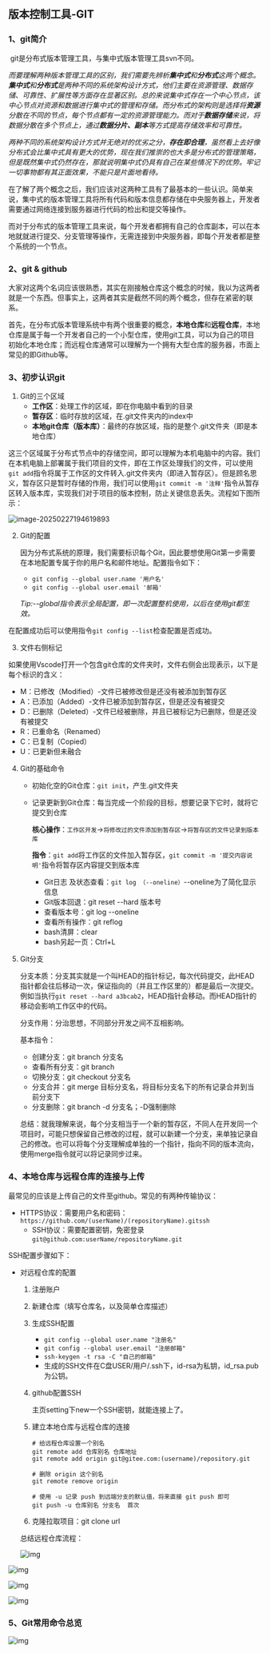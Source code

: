 ## 版本控制工具-GIT

### 1、git简介

​	git是分布式版本管理工具，与集中式版本管理工具svn不同。

​	*而要理解两种版本管理工具的区别，我们需要先辨析**集中式**和**分布式**这两个概念。**集中式**和**分布式**是两种不同的系统架构设计方式，他们主要在资源管理、数据存储、可靠性、扩展性等方面存在显著区别。总的来说集中式存在一个中心节点，该中心节点对资源和数据进行集中式的管理和存储。而分布式的架构则是选择将**资源**分散在不同的节点，每个节点都有一定的资源管理能力。而对于**数据存储**来说，将数据分散在多个节点上，通过**数据分片、副本**等方式提高存储效率和可靠性。*

​	*两种不同的系统架构设计方式并无绝对的优劣之分，**存在即合理**，虽然看上去好像分布式会比集中式具有更大的优势，现在我们推崇的也大多是分布式的管理策略，但是既然集中式仍然存在，那就说明集中式仍具有自己在某些情况下的优势。牢记一切事物都有其正面效果，不能只是片面地看待。*

​	在了解了两个概念之后，我们应该对这两种工具有了最基本的一些认识。简单来说，集中式的版本管理工具将所有代码和版本信息都存储在中央服务器上，开发者需要通过网络连接到服务器进行代码的检出和提交等操作。

​	而对于分布式的版本管理工具来说，每个开发者都拥有自己的仓库副本，可以在本地就就进行提交、分支管理等操作，无需连接到中央服务器，即每个开发者都是整个系统的一个节点。

### 2、git & github

​	大家对这两个名词应该很熟悉，其实在刚接触仓库这个概念的时候，我以为这两者就是一个东西。但事实上，这两者其实是截然不同的两个概念，但存在紧密的联系。

​	首先，在分布式版本管理系统中有两个很重要的概念，**本地仓库**和**远程仓库**，本地仓库是属于每一个开发者自己的一个小型仓库，使用git工具，可以为自己的项目初始化本地仓库；而远程仓库通常可以理解为一个拥有大型仓库的服务器，市面上常见的即Github等。

### 3、初步认识git

1. Git的三个区域
   - **工作区**：处理工作的区域，即在你电脑中看到的目录
   - **暂存区**：临时存放的区域，在.git文件夹内的index中
   - **本地git仓库（版本库）**：最终的存放区域，指的是整个.git文件夹（即是本地仓库）

​	这三个区域属于分布式节点中的存储空间，即可以理解为本机电脑中的内容。我们在本机电脑上部署属于我们项目的文件，即在工作区处理我们的文件，可以使用`git add`指令将属于工作区的文件转入.git文件夹内（即进入暂存区）。但是顾名思义，暂存区只是暂时存储的作用，我们可以使用`git commit -m '注释'`指令从暂存区转入版本库，实现我们对于项目的版本控制，防止关键信息丢失。流程如下图所示：

![image-20250227194619893](C:\Users\DZQ\AppData\Roaming\Typora\typora-user-images\image-20250227194619893.png)

2. Git的配置

   ​	因为分布式系统的原理，我们需要标识每个Git，因此要想使用Git第一步需要在本地配置专属于你的用户名和邮件地址。配置指令如下：

   - `git config --global user.name '用户名'`
   - `git config --global user.email '邮箱'`

   *Tip:--global指令表示全局配置，即一次配置整机使用，以后在使用git都生效。*

​		在配置成功后可以使用指令`git config --list`检查配置是否成功。

3. 文件右侧标记

​	如果使用Vscode打开一个包含git仓库的文件夹时，文件右侧会出现表示，以下是每个标识的含义：

- M：已修改（Modified）-文件已被修改但是还没有被添加到暂存区
- A：已添加（Added）-文件已被添加到暂存区，但是还没有被提交
- D：已删除（Deleted）-文件已经被删除，并且已被标记为已删除，但是还没有被提交
- R：已重命名（Renamed）
- C：已复制（Copied）
- U：已更新但未融合

4. Git的基础命令

   - 初始化空的Git仓库：`git init`，产生.git文件夹

   - 记录更新到Git仓库：每当完成一个阶段的目标，想要记录下它时，就将它提交到仓库

     ​	**核心操作**：`工作区开发`->`将修改过的文件添加到暂存区`->`将暂存区的文件记录到版本库`

     ​	**指令**：`git add`将工作区的文件加入暂存区，`git commit -m '提交内容说明'`指令将暂存区内容提交到版本库

     - Git日志 及状态查看：`git log （--oneline）`--oneline为了简化显示信息
     - Git版本回退：git reset --hard 版本号
     - 查看版本号：git log --oneline
     - 查看所有操作：git reflog
     - bash清屏：clear
     - bash另起一页：Ctrl+L

5. Git分支

   分支本质：分支其实就是一个叫HEAD的指针标记，每次代码提交，此HEAD指针都会往后移动一次，保证指向的（并且工作区里的）都是最后一次提交。例如当执行`git reset --hard a3bcab2`，HEAD指针会移动。而HEAD指针的移动会影响工作区中的代码。

   分支作用：分治思想，不同部分开发之间不互相影响。

   基本指令：

   - 创建分支：git branch 分支名
   - 查看所有分支：git branch
   - 切换分支：git checkout 分支名
   - 分支合并：git merge 目标分支名，将目标分支名下的所有记录合并到当前分支下
   - 分支删除：git branch -d 分支名；-D强制删除

   总结：就我理解来说，每个分支相当于一个新的暂存区，不同人在开发同一个项目时，可能只想保留自己修改的过程，就可以新建一个分支，来单独记录自己的修改。也可以将每个分支理解成单独的一个指针，指向不同的版本流向，使用merge指令就可以将记录同步过来。

### 4、本地仓库与远程仓库的连接与上传

最常见的应该是上传自己的文件至github。常见的有两种传输协议：

- HTTPS协议：需要用户名和密码：`https://github.com/(userName)/(repositoryName).gitssh`
  - SSH协议：需要配置密钥，免密登录`git@github.com:userName/repositoryName.git`

SSH配置步骤如下：

- 对远程仓库的配置
  1. 注册账户
  
  2. 新建仓库（填写仓库名，以及简单仓库描述）
  
  3. 生成SSH配置
     - `git config --global user.name "注册名"`
     - `git config --global user.email "注册邮箱"`
     - `ssh-keygen -t rsa -C "自己的邮箱"`
     - 生成的SSH文件在C盘USER/用户/.ssh下，id-rsa为私钥，id_rsa.pub为公钥。
  
  4. github配置SSH
  
     主页setting下new一个SSH密钥，就能连接上了。
  
  5. 建立本地仓库与远程仓库的连接
  
     ```
     # 给远程仓库设置一个别名  
     git remote add 仓库别名 仓库地址  
     git remote add origin git@gitee.com:(username)/repository.git  
       
     # 删除 origin 这个别名  
     git remote remove origin  
       
     # 使用 -u 记录 push 到远端分支的默认值，将来直接 git push 即可  
     git push -u 仓库别名 分支名  首次
     ```
  
  6. 克隆拉取项目：git clone url
  
  总结远程仓库流程：
  
  ![img](https://i-blog.csdnimg.cn/blog_migrate/d5cc5eef8446a1590914635cbd351b10.jpeg)

![img](https://i-blog.csdnimg.cn/blog_migrate/1ecacd99ed65a04534db34803906f372.jpeg)

![img](https://i-blog.csdnimg.cn/blog_migrate/3d98a58141752a9dd1fdeb8280906f05.jpeg)

![img](https://i-blog.csdnimg.cn/blog_migrate/b2ffcd0b90e160ae114e10ab877fc69f.jpeg)

### 5、Git常用命令总览

![img](https://i-blog.csdnimg.cn/blog_migrate/8934d539be405ce0124631f9db85f721.jpeg)
